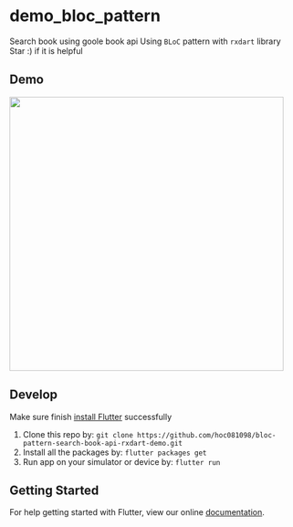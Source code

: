 # demo_bloc_pattern

Search book using goole book api
Using `BLoC` pattern with `rxdart` library <br/>
Star :) if it is helpful

## Demo

<img height="480px" src="demo.gif">

## Develop

Make sure finish [install Flutter](https://flutter.io/get-started/install/) successfully

1. Clone this repo by: `git clone https://github.com/hoc081098/bloc-pattern-search-book-api-rxdart-demo.git`
2. Install all the packages by: `flutter packages get`
3. Run app on your simulator or device by: `flutter run`

## Getting Started

For help getting started with Flutter, view our online
[documentation](https://flutter.io/).
